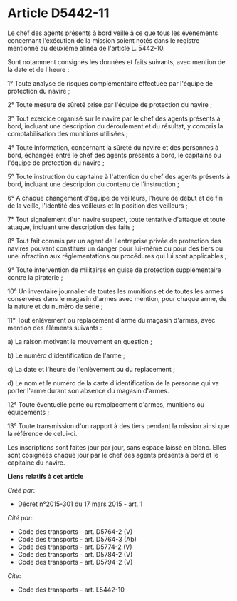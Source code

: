 # Article D5442-11

Le chef des agents présents à bord veille à ce que tous les événements concernant l'exécution de la mission soient notés dans
le registre mentionné au deuxième alinéa de l'article L. 5442-10. 

Sont notamment consignés les données et faits suivants, avec mention de la date et de l'heure : 

1° Toute analyse de risques complémentaire effectuée par l'équipe de protection du navire ; 

2° Toute mesure de sûreté prise par l'équipe de protection du navire ; 

3° Tout exercice organisé sur le navire par le chef des agents présents à bord, incluant une description du déroulement et du
résultat, y compris la comptabilisation des munitions utilisées ; 

4° Toute information, concernant la sûreté du navire et des personnes à bord, échangée entre le chef des agents présents à
bord, le capitaine ou l'équipe de protection du navire ; 

5° Toute instruction du capitaine à l'attention du chef des agents présents à bord, incluant une description du contenu de
l'instruction ; 

6° A chaque changement d'équipe de veilleurs, l'heure de début et de fin de la veille, l'identité des veilleurs et la
position des veilleurs ; 

7° Tout signalement d'un navire suspect, toute tentative d'attaque et toute attaque, incluant une description des faits ; 

8° Tout fait commis par un agent de l'entreprise privée de protection des navires pouvant constituer un danger pour lui-même
ou pour des tiers ou une infraction aux réglementations ou procédures qui lui sont applicables ; 

9° Toute intervention de militaires en guise de protection supplémentaire contre la piraterie ; 

10° Un inventaire journalier de toutes les munitions et de toutes les armes conservées dans le magasin d'armes avec mention,
pour chaque arme, de la nature et du numéro de série ; 

11° Tout enlèvement ou replacement d'arme du magasin d'armes, avec mention des éléments suivants : 

a) La raison motivant le mouvement en question ; 

b) Le numéro d'identification de l'arme ; 

c) La date et l'heure de l'enlèvement ou du replacement ; 

d) Le nom et le numéro de la carte d'identification de la personne qui va porter l'arme durant son absence du magasin
d'armes. 

12° Toute éventuelle perte ou remplacement d'armes, munitions ou équipements ; 

13° Toute transmission d'un rapport à des tiers pendant la mission ainsi que la référence de celui-ci. 

Les inscriptions sont faites jour par jour, sans espace laissé en blanc. Elles sont cosignées chaque jour par le chef des
agents présents à bord et le capitaine du navire.

**Liens relatifs à cet article**

_Créé par_:

  - Décret n°2015-301 du 17 mars 2015 - art. 1

_Cité par_:

  - Code des transports - art. D5764-2 (V)
  - Code des transports - art. D5764-3 (Ab)
  - Code des transports - art. D5774-2 (V)
  - Code des transports - art. D5784-2 (V)
  - Code des transports - art. D5794-2 (V)

_Cite_:

  - Code des transports - art. L5442-10
